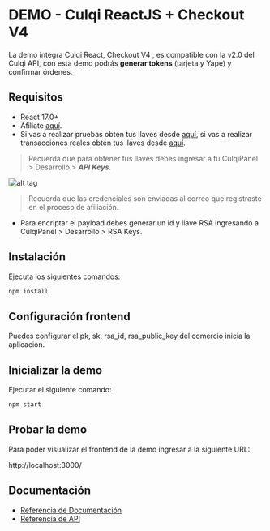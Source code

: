 # DEMO - Culqi ReactJS + Checkout V4

La demo integra Culqi React, Checkout V4 , es compatible con la v2.0 del Culqi API, con esta demo podrás **generar tokens** (tarjeta y Yape) y confirmar órdenes.

## Requisitos

- React 17.0+
- Afiliate [aquí](https://afiliate.culqi.com/).
- Si vas a realizar pruebas obtén tus llaves desde [aquí](https://integ-panel.culqi.com/#/registro), si vas a realizar transacciones reales obtén tus llaves desde [aquí](https://mipanel.culqi.com/#/registro).

> Recuerda que para obtener tus llaves debes ingresar a tu CulqiPanel > Desarrollo > ***API Keys***.

![alt tag](http://i.imgur.com/NhE6mS9.png)

> Recuerda que las credenciales son enviadas al correo que registraste en el proceso de afiliación.

* Para encriptar el payload debes generar un id y llave RSA  ingresando a CulqiPanel > Desarrollo  > RSA Keys.


## Instalación

Ejecuta los siguientes comandos:

```bash
npm install
```

## Configuración frontend
Puedes configurar el pk, sk, rsa_id, rsa_public_key del comercio inicia la aplicacion.


## Inicializar la demo
Ejecutar el siguiente comando:

```bash
npm start
```

## Probar la demo

Para poder visualizar el frontend de la demo ingresar a la siguiente URL:

http://localhost:3000/

## Documentación

- [Referencia de Documentación](https://docs.culqi.com/)
- [Referencia de API](https://apidocs.culqi.com/)
